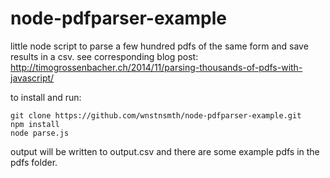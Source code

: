 node-pdfparser-example
======================

little node script to parse a few hundred pdfs of the same form and save results in a csv. see corresponding blog post: http://timogrossenbacher.ch/2014/11/parsing-thousands-of-pdfs-with-javascript/

to install and run:
```
git clone https://github.com/wnstnsmth/node-pdfparser-example.git
npm install
node parse.js
```

output will be written to output.csv and there are some example pdfs in the pdfs folder.

